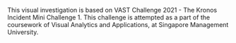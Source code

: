 This visual investigation is based on VAST Challenge 2021 - The Kronos Incident Mini Challenge 1. This challenge is attempted as a part of the coursework of Visual Analytics and Applications, at Singapore Management University.

